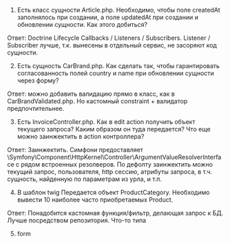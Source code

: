 1. Есть класс сущности Article.php. Необходимо, чтобы поле createdAt заполнялось при создании, а поле updatedAt при создании и обновлении сущности. Как этого добиться?

Ответ: Doctrine Lifecycle Callbacks / Listeners / Subscribers. Listener / Subscriber лучше, т.к. вынесены в отдельный сервис, не засоряют код сущности.

2. Есть сущность CarBrand.php. Как сделать так, чтобы гарантировать согласованность полей country и name при обновлении сущности через форму?

Ответ: можно добавить валидацию прямо в класс, как в CarBrandValidated.php. Но кастомный constraint + валидатор предпочтительнее.

3. Есть InvoiceController.php. Как в edit action получить объект текущего запроса? Каким образом он туда передается? Что еще можно заинжектить в action контроллера?

Ответ: Заинжектить. Симфони предоставляет \Symfony\Component\HttpKernel\Controller\ArgumentValueResolverInterface с рядом встроенных резолверов. По дефолту заинжектить можно текущий запрос, пользователя, http сессию, атрибуты запроса, в т.ч. сущность, найденную по параметрам из урла, и т.п.

4. В шаблон twig Передается объект ProductCategory. Необходимо вывести 10 наиболее часто приобретаемых Product.

Ответ: Понадобится кастомная функция/фильтр, делающая запрос к БД. Лучше посредством репозитория. Что-то типа

5. form
